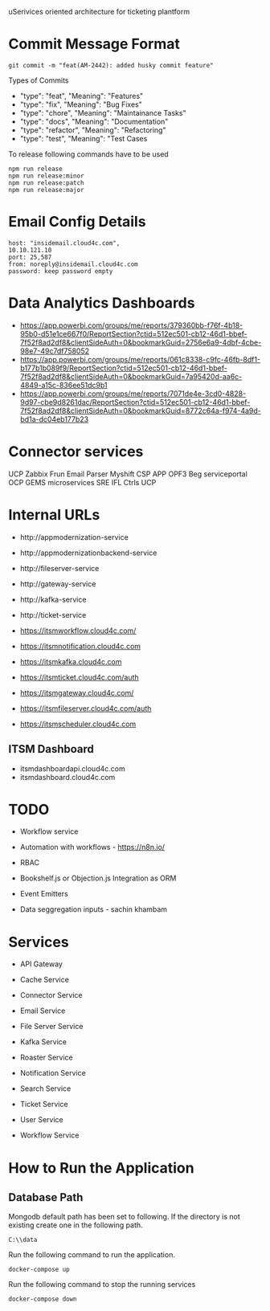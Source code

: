 uSerivices oriented architecture for ticketing plantform

# Commit Message Format
```
git commit -m "feat(AM-2442): added husky commit feature"
```
Types of Commits

- "type": "feat", "Meaning": "Features"
- "type": "fix", "Meaning": "Bug Fixes"
- "type": "chore", "Meaning": "Maintainance Tasks"
- "type": "docs", "Meaning": "Documentation"
- "type": "refactor", "Meaning": "Refactoring"
- "type": "test", "Meaning": "Test Cases

To release following commands have to be used
```
npm run release
npm run release:minor
npm run release:patch
npm run release:major
```

# Email Config Details
```
host: "insidemail.cloud4c.com",
10.10.121.10
port: 25,587
from: noreply@insidemail.cloud4c.com
password: keep password empty
```

# Data Analytics Dashboards
- https://app.powerbi.com/groups/me/reports/379360bb-f76f-4b18-95b0-d51e1ce667f0/ReportSection?ctid=512ec501-cb12-46d1-bbef-7f52f8ad2df8&clientSideAuth=0&bookmarkGuid=2756e6a9-4dbf-4cbe-98e7-49c7df758052
- https://app.powerbi.com/groups/me/reports/061c8338-c9fc-46fb-8df1-b177b1b089f9/ReportSection?ctid=512ec501-cb12-46d1-bbef-7f52f8ad2df8&clientSideAuth=0&bookmarkGuid=7a95420d-aa6c-4849-a15c-836ee51dc9b1
- https://app.powerbi.com/groups/me/reports/7071de4e-3cd0-4828-9d97-cbe9d8261dac/ReportSection?ctid=512ec501-cb12-46d1-bbef-7f52f8ad2df8&clientSideAuth=0&bookmarkGuid=8772c64a-f974-4a9d-bd1a-dc04eb177b23


#  Connector services
UCP
Zabbix
Frun
Email Parser
Myshift
CSP
APP
OPF3
Beg
serviceportal
OCP
GEMS
microservices
SRE
IFL
Ctrls UCP


# Internal URLs
- http://appmodernization-service  

- http://appmodernizationbackend-service

- http://fileserver-service  

- http://gateway-service

- http://kafka-service

- http://ticket-service


- https://itsmworkflow.cloud4c.com/

- https://itsmnotification.cloud4c.com

- https://itsmkafka.cloud4c.com

- https://itsmticket.cloud4c.com/auth

- https://itsmgateway.cloud4c.com/

- https://itsmfileserver.cloud4c.com/auth

- https://itsmscheduler.cloud4c.com


## ITSM Dashboard
- itsmdashboardapi.cloud4c.com
- itsmdashboard.cloud4c.com

# TODO
* Workflow service
* Automation with workflows - https://n8n.io/
* RBAC
* Bookshelf.js or Objection.js Integration as ORM
* Event Emitters

* Data seggregation inputs - sachin khambam


# Services

- API Gateway

- Cache Service

- Connector Service

- Email Service

- File Server Service

- Kafka Service

- Roaster Service

- Notification Service

- Search Service

- Ticket Service

- User Service

- Workflow Service


# How to Run the Application


## Database Path
Mongodb default path has been set to following. If the directory is not existing create one in the following path.
```
C:\\data
```

Run the following command to run the application.
```
docker-compose up
```

Run the following command to stop the running services
```
docker-compose down
```




